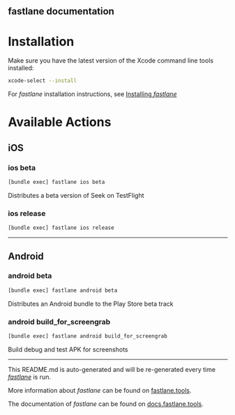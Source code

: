 fastlane documentation
----

# Installation

Make sure you have the latest version of the Xcode command line tools installed:

```sh
xcode-select --install
```

For _fastlane_ installation instructions, see [Installing _fastlane_](https://docs.fastlane.tools/#installing-fastlane)

# Available Actions

## iOS

### ios beta

```sh
[bundle exec] fastlane ios beta
```

Distributes a beta version of Seek on TestFlight

### ios release

```sh
[bundle exec] fastlane ios release
```



----


## Android

### android beta

```sh
[bundle exec] fastlane android beta
```

Distributes an Android bundle to the Play Store beta track

### android build_for_screengrab

```sh
[bundle exec] fastlane android build_for_screengrab
```

Build debug and test APK for screenshots

----

This README.md is auto-generated and will be re-generated every time [_fastlane_](https://fastlane.tools) is run.

More information about _fastlane_ can be found on [fastlane.tools](https://fastlane.tools).

The documentation of _fastlane_ can be found on [docs.fastlane.tools](https://docs.fastlane.tools).

